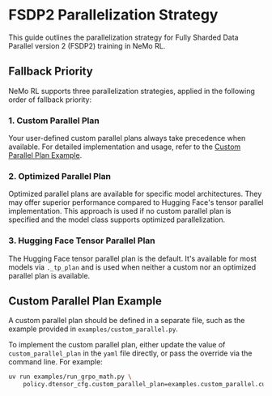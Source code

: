 # FSDP2 Parallelization Strategy

This guide outlines the parallelization strategy for Fully Sharded Data Parallel version 2 (FSDP2) training in NeMo RL.

## Fallback Priority

NeMo RL supports three parallelization strategies, applied in the following order of fallback priority:

### 1. Custom Parallel Plan

Your user-defined custom parallel plans always take precedence when available. For detailed implementation and usage, refer to the [Custom Parallel Plan Example](#custom-parallel-plan-example).

### 2. Optimized Parallel Plan

Optimized parallel plans are available for specific model architectures. They may offer superior performance compared to Hugging Face's tensor parallel implementation. This approach is used if no custom parallel plan is specified and the model class supports optimized parallelization.

### 3. Hugging Face Tensor Parallel Plan

The Hugging Face tensor parallel plan is the default. It's available for most models via `._tp_plan` and is used when neither a custom nor an optimized parallel plan is available.

## Custom Parallel Plan Example

A custom parallel plan should be defined in a separate file, such as the example provided in `examples/custom_parallel.py`.

To implement the custom parallel plan, either update the value of `custom_parallel_plan` in the `yaml` file directly, or pass the override via the command line. For example:

```bash
uv run examples/run_grpo_math.py \
    policy.dtensor_cfg.custom_parallel_plan=examples.custom_parallel.custom_parallel_plan
```
